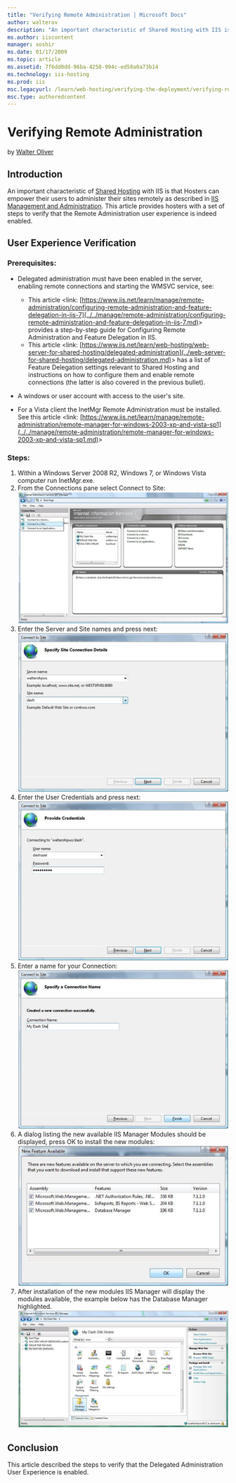 ```yaml
---
title: "Verifying Remote Administration | Microsoft Docs"
author: walterov
description: "An important characteristic of Shared Hosting with IIS is that Hosters can empower their users to administer their sites remotely as described in IIS Managem..."
ms.author: iiscontent
manager: soshir
ms.date: 01/17/2009
ms.topic: article
ms.assetid: 7f6dd0dd-96ba-4258-994c-ed58a0a73b14
ms.technology: iis-hosting
ms.prod: iis
msc.legacyurl: /learn/web-hosting/verifying-the-deployment/verifying-remote-administration
msc.type: authoredcontent
---
```

Verifying Remote Administration
====================
by [Walter Oliver](https://github.com/walterov)

## Introduction

An important characteristic of [Shared Hosting](../planning-the-web-hosting-architecture/shared-hosting-configuration.md) with IIS is that Hosters can empower their users to administer their sites remotely as described in [IIS Management and Administration](../../manage/provisioning-and-managing-iis/iis-management-and-administration.md). This article provides hosters with a set of steps to verify that the Remote Administration user experience is indeed enabled.

## User Experience Verification

### Prerequisites:

- Delegated administration must have been enabled in the server, enabling remote connections and starting the WMSVC service, see:

    - This article &lt;link: [https://www.iis.net/learn/manage/remote-administration/configuring-remote-administration-and-feature-delegation-in-iis-7](../../manage/remote-administration/configuring-remote-administration-and-feature-delegation-in-iis-7.md)&gt; provides a step-by-step guide for Configuring Remote Administration and Feature Delegation in IIS.
    - This article &lt;link: [https://www.iis.net/learn/web-hosting/web-server-for-shared-hosting/delegated-administration](../web-server-for-shared-hosting/delegated-administration.md)&gt; has a list of Feature Delegation settings relevant to Shared Hosting and instructions on how to configure them and enable remote connections (the latter is also covered in the previous bullet).
- A windows or user account with access to the user's site.
- For a Vista client the InetMgr Remote Administration must be installed. See this article &lt;link: [https://www.iis.net/learn/manage/remote-administration/remote-manager-for-windows-2003-xp-and-vista-sp1](../../manage/remote-administration/remote-manager-for-windows-2003-xp-and-vista-sp1.md)&gt;

### Steps:

1. Within a Windows Server 2008 R2, Windows 7, or Windows Vista computer run InetMgr.exe.
2. From the Connections pane select Connect to Site:  
    [![](verifying-remote-administration/_static/image2.jpg)](verifying-remote-administration/_static/image1.jpg)
3. Enter the Server and Site names and press next:  
    [![](verifying-remote-administration/_static/image4.jpg)](verifying-remote-administration/_static/image3.jpg)
4. Enter the User Credentials and press next:  
    [![](verifying-remote-administration/_static/image6.jpg)](verifying-remote-administration/_static/image5.jpg)
5. Enter a name for your Connection:  
    [![](verifying-remote-administration/_static/image8.jpg)](verifying-remote-administration/_static/image7.jpg)
6. A dialog listing the new available IIS Manager Modules should be displayed, press OK to install the new modules:  
    [![](verifying-remote-administration/_static/image10.jpg)](verifying-remote-administration/_static/image9.jpg)
7. After installation of the new modules IIS Manager will display the modules available, the example below has the Database Manager highlighted.   
    [![](verifying-remote-administration/_static/image12.jpg)](verifying-remote-administration/_static/image11.jpg)

## Conclusion

This article described the steps to verify that the Delegated Administration User Experience is enabled.